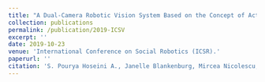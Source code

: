 ```yaml
---
title: "A Dual-Camera Robotic Vision System Based on the Concept of Active Perception"
collection: publications
permalink: /publication/2019-ICSV
excerpt: ''
date: 2019-10-23
venue: 'International Conference on Social Robotics (ICSR).'
paperurl: ''
citation: 'S. Pourya Hoseini A., Janelle Blankenburg, Mircea Nicolescu, Monica Nicolescu, and David Feil-Seifer. "A Dual-Camera Robotic Vision System Based on the Concept of Active Perception." In International Symposium on Visual Computing (ISVC), Lake Tahoe, USA, Oct 2019.'
---
```


